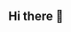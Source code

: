 ## Hi there 👋

<!--
**dylanscampbell314/dylanscampbell314** is a ✨ _special_ ✨ repository because its `README.md` (this file) appears on your GitHub profile.
My name is Dylan Campbell and I am currently a student at Arizona State University - Online.

- I'm studying Data Science with a business analytics focus - tentative graduation planned for December of 2025.
- I'm currently gaining experience with Python, R, and SQL.
- I primarily use  Jupyter Notebook through Anaconda Navigator.
- I have done some school projects on real data from the National Football League (NFL) and Steam (application, storefront). 
- I am currently working on a personal project regarding NFL Quarterbacks and Team Strength.
- I have some other fun projects planned, primarily exploring the world of Data Science through topics I find interesting and unique.

-->
